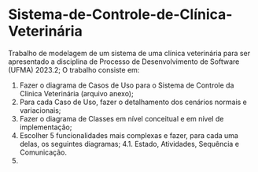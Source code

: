 # Sistema-de-Controle-de-Clínica-Veterinária
Trabalho de modelagem de um sistema de uma clínica veterinária para ser apresentado a disciplina de Processo de Desenvolvimento de Software (UFMA) 2023.2;
O trabalho consiste em: 

1.  Fazer o diagrama de Casos de Uso para o Sistema de Controle da Clínica Veterinária (arquivo anexo);
2.  Para cada Caso de Uso, fazer o detalhamento dos cenários normais e variacionais; 
3.  Fazer o diagrama de Classes em nível conceitual e em nível de implementação;
4.  Escolher 5 funcionalidades mais complexas e fazer, para cada uma delas, os seguintes diagramas; 
    4.1. Estado, Atividades, Sequência e Comunicação.
5.
